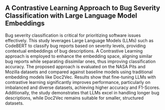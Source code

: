 ## A Contrastive Learning Approach to Bug Severity Classification with Large Language Model Embeddings
Bug severity classification is critical for prioritizing software issues effectively. This study leverages Large Language Models (LLMs) such as CodeBERT to classify bug reports based on severity levels, providing contextual embeddings of bug descriptions. A Contrastive Learning approach is employed to enhance the embedding space, aligning similar bug reports while separating dissimilar ones, thus improving classification accuracy. The proposed approach is evaluated on the NASA Pits and Mozilla datasets and compared against baseline models using traditional embedding models like Doc2Vec. Results show that fine-tuning LLMs with contrastive learning significantly improves performance, particularly on imbalanced and diverse datasets, achieving higher accuracy and F1-Scores. Additionally, the study demonstrates that LLMs excel in handling longer bug descriptions, while Doc2Vec remains suitable for smaller, structured datasets.

